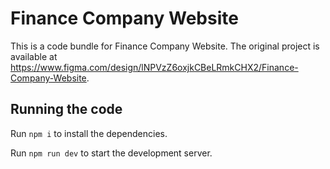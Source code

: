 
  # Finance Company Website

  This is a code bundle for Finance Company Website. The original project is available at https://www.figma.com/design/lNPVzZ6oxjkCBeLRmkCHX2/Finance-Company-Website.

  ## Running the code

  Run `npm i` to install the dependencies.

  Run `npm run dev` to start the development server.
  